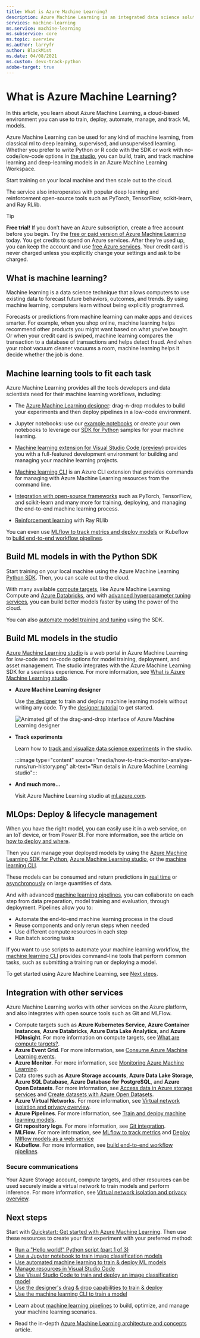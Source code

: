 ```yaml
---
title: What is Azure Machine Learning?
description: Azure Machine Learning is an integrated data science solution for data scientists and MLops to model and deploy ML applications at cloud scale.
services: machine-learning
ms.service: machine-learning
ms.subservice: core
ms.topic: overview
ms.author: larryfr
author: BlackMist
ms.date: 04/08/2021
ms.custom: devx-track-python
adobe-target: true
---
```


# What is Azure Machine Learning?

In this article, you learn about Azure Machine Learning, a cloud-based environment you can use to train, deploy, automate, manage, and track ML models. 

Azure Machine Learning can be used for any kind of machine learning, from classical ml to deep learning, supervised, and unsupervised learning. Whether you prefer to write Python or R code with the SDK or work with no-code/low-code options in [the studio](#build-ml-models-in-the-studio), you can build, train, and track machine learning and deep-learning models in an Azure Machine Learning Workspace. 

Start training on your local machine and then scale out to the cloud. 

The service also interoperates with popular deep learning and reinforcement open-source tools such as PyTorch, TensorFlow, scikit-learn, and Ray RLlib. 

> [!Tip]
> **Free trial!**  If you don’t have an Azure subscription, create a free account before you begin. Try the [free or paid version of Azure Machine Learning](https://azure.microsoft.com/free/) today. You get credits to spend on Azure services. After they're used up, you can keep the account and use [free Azure services](https://azure.microsoft.com/free/). Your credit card is never charged unless you explicitly change your settings and ask to be charged.


## What is machine learning?

Machine learning is a data science technique that allows computers to use existing data to forecast future behaviors, outcomes, and trends. By using machine learning, computers learn without being explicitly programmed.

Forecasts or predictions from machine learning can make apps and devices smarter. For example, when you shop online, machine learning helps recommend other products you might want based on what you've bought. Or when your credit card is swiped, machine learning compares the transaction to a database of transactions and helps detect fraud. And when your robot vacuum cleaner vacuums a room, machine learning helps it decide whether the job is done.

## Machine learning tools to fit each task 

Azure Machine Learning provides all the tools developers and data scientists need for their machine learning workflows, including:
+ The [Azure Machine Learning designer](tutorial-designer-automobile-price-train-score.md): drag-n-drop modules to build your experiments and then deploy pipelines in a low-code environment.

+ Jupyter notebooks: use our [example notebooks](https://github.com/Azure/MachineLearningNotebooks) or create your own notebooks to leverage our <a href="/python/api/overview/azure/ml/intro" target="_blank">SDK for Python</a> samples for your machine learning. 

+ [Machine learning extension for Visual Studio Code (preview)](how-to-set-up-vs-code-remote.md) provides you with a full-featured development environment for building and managing your machine learning projects.

+ [Machine learning CLI](reference-azure-machine-learning-cli.md) is an Azure CLI extension that provides commands for managing with Azure Machine Learning resources from the command line.

+ [Integration with open-source frameworks](concept-open-source.md) such as PyTorch, TensorFlow, and scikit-learn and many more for training, deploying, and managing the end-to-end machine learning process.

+ [Reinforcement learning](how-to-use-reinforcement-learning.md) with Ray RLlib

You can even use [MLflow to track metrics and deploy models](how-to-use-mlflow.md) or Kubeflow to [build end-to-end workflow pipelines](https://www.kubeflow.org/docs/azure/).

## Build ML models in with the Python SDK

Start training on your local machine using the Azure Machine Learning <a href="/python/api/overview/azure/ml/intro" target="_blank">Python SDK</a>. Then, you can scale out to the cloud. 

With many available [compute targets](how-to-create-attach-compute-studio.md), like Azure Machine Learning Compute and [Azure Databricks](/azure/databricks/scenarios/what-is-azure-databricks), and with [advanced hyperparameter tuning services](how-to-tune-hyperparameters.md), you can build better models faster by using the power of the cloud.

You can also [automate model training and tuning](tutorial-auto-train-models.md) using the SDK.

## Build ML models in the studio

[Azure Machine Learning studio](https://studio.azureml.net) is a web portal in Azure Machine Learning for low-code and no-code options for model training, deployment, and asset management. The studio integrates with the Azure Machine Learning SDK for a seamless experience. For more information, see [What is Azure Machine Learning studio](overview-what-is-machine-learning-studio.md).

+ **Azure Machine Learning designer**

  Use [the designer](concept-designer.md) to train and deploy machine learning models without writing any code. Try the [designer tutorial](tutorial-designer-automobile-price-train-score.md) to get started. 

  ![Animated gif of the drag-and-drop interface of Azure Machine Learning designer](media/concept-designer/designer-drag-and-drop.gif)

+ **Track experiments**

  Learn how to [track and visualize data science experiments](how-to-track-monitor-analyze-runs.md) in the studio. 

    :::image type="content" source="media/how-to-track-monitor-analyze-runs/run-history.png" alt-text="Run details in Azure Machine Learning studio":::


+ **And much more...**

  Visit Azure Machine Learning studio at [ml.azure.com](https://studio.azureml.net).


## MLOps: Deploy & lifecycle management
When you have the right model, you can easily use it in a web service, on an IoT device, or from Power BI. For more information, see the article on [how to deploy and where](how-to-deploy-and-where.md).

Then you can manage your deployed models by using the [Azure Machine Learning SDK for Python](/python/api/overview/azure/ml/), [Azure Machine Learning studio](https://ml.azure.com), or the [machine learning CLI](reference-azure-machine-learning-cli.md).

These models can be consumed and return predictions in [real time](how-to-consume-web-service.md) or [asynchronously](./tutorial-pipeline-batch-scoring-classification.md) on large quantities of data.

And with advanced [machine learning pipelines](concept-ml-pipelines.md), you can collaborate on each step from data preparation, model training and evaluation, through deployment. Pipelines allow you to:

* Automate the end-to-end machine learning process in the cloud
* Reuse components and only rerun steps when needed
* Use different compute resources in each step
* Run batch scoring tasks

If you want to use scripts to automate your machine learning workflow, the [machine learning CLI](reference-azure-machine-learning-cli.md) provides command-line tools that perform common tasks, such as submitting a training run or deploying a model.

To get started using Azure Machine Learning, see [Next steps](#next-steps).

## Integration with other services

Azure Machine Learning works with other services on the Azure platform, and also integrates with open source tools such as Git and MLFlow.

+ Compute targets such as __Azure Kubernetes Service__, __Azure Container Instances__, __Azure Databricks__, __Azure Data Lake Analytics__, and __Azure HDInsight__. For more information on compute targets, see [What are compute targets?](concept-compute-target.md).
+ __Azure Event Grid__. For more information, see [Consume Azure Machine Learning events](./how-to-use-event-grid.md).
+ __Azure Monitor__. For more information, see [Monitoring Azure Machine Learning](monitor-azure-machine-learning.md).
+ Data stores such as __Azure Storage accounts__, __Azure Data Lake Storage__, __Azure SQL Database__, __Azure Database for PostgreSQL__, and __Azure Open Datasets__. For more information, see [Access data in Azure storage services](how-to-access-data.md) and [Create datasets with Azure Open Datasets](how-to-create-register-datasets.md).
+ __Azure Virtual Networks__. For more information, see [Virtual network isolation and privacy overview](how-to-network-security-overview.md).
+ __Azure Pipelines__. For more information, see [Train and deploy machine learning models](/azure/devops/pipelines/targets/azure-machine-learning).
+ __Git repository logs__. For more information, see [Git integration](concept-train-model-git-integration.md).
+ __MLFlow__. For more information, see [MLflow to track metrics](how-to-use-mlflow.md)  and [Deploy Mlflow models as a web service](how-to-deploy-mlflow-models.md) 
+ __Kubeflow__. For more information, see [build end-to-end workflow pipelines](https://www.kubeflow.org/docs/azure/).

### Secure communications

Your Azure Storage account, compute targets, and other resources can be used securely inside a virtual network to train models and perform inference. For more information, see [Virtual network isolation and privacy overview](how-to-network-security-overview.md).

## Next steps

Start with [Quickstart: Get started with Azure Machine Learning](quickstart-create-resources.md).  Then use these resources to create your first experiment with your preferred method:

  + [Run a "Hello world!" Python script (part 1 of 3)](tutorial-1st-experiment-hello-world.md)
  + [Use a Jupyter notebook to train image classification models](tutorial-train-models-with-aml.md)
  + [Use automated machine learning to train & deploy ML models](tutorial-first-experiment-automated-ml.md) 
  + [Manage resources in Visual Studio Code](how-to-manage-resources-vscode.md)
  + [Use Visual Studio Code to train and deploy an image classification model](tutorial-train-deploy-image-classification-model-vscode.md)
  + [Use the designer's drag & drop capabilities to train & deploy](tutorial-designer-automobile-price-train-score.md) 
  + [Use the machine learning CLI to train a model](how-to-train-cli.md)

- Learn about [machine learning pipelines](concept-ml-pipelines.md) to build, optimize, and manage your machine learning scenarios.

- Read the in-depth [Azure Machine Learning architecture and concepts](concept-azure-machine-learning-architecture.md) article.
